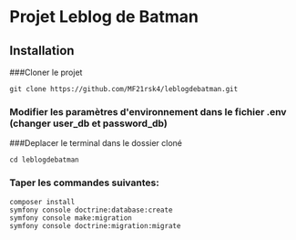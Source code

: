 # Projet Leblog de Batman

## Installation

###Cloner le projet

```
git clone https://github.com/MF21rsk4/leblogdebatman.git
```


### Modifier les paramètres d'environnement dans le fichier .env (changer user_db et password_db)

###Deplacer le terminal dans le dossier cloné

```
cd leblogdebatman
```

### Taper les commandes suivantes:

```
composer install
symfony console doctrine:database:create
symfony console make:migration
symfony console doctrine:migration:migrate
```